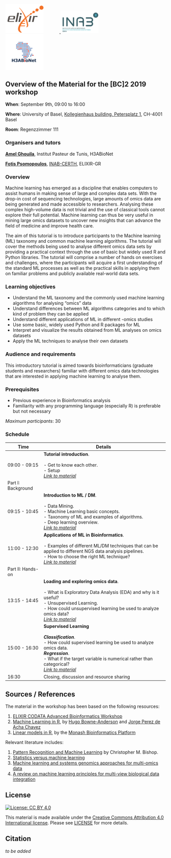 <div class="sponsor-logos">
  <a href="https://www.elixir-europe.org/" title="ELIXIR">
    <img style="margin-right:50px" alt="ELIXIR" src="static/images/ELIXIR-logo.png" width="120"/>
  </a>
  <a href="http://inab.certh.gr/" title="INAB/CERTH">
    <img style="margin-right:50px" alt="ELIXIR-GR" src="static/images/INAB-logo.png" width="120"/>
  </a>
  <a href="https://www.h3abionet.org/" title="H3ABioNet">
    <img style="margin-right:50px" alt="Funders" src="static/images/H3ABionetLogo.png" width="120"/>
  </a>
</div>  

## Overview of the Material for the [BC]2 2019 workshop

**When**: September 9th, 09:00 to 16:00

**Where**: University of Basel, [Kollegienhaus building, Petersplatz 1](https://www.google.ch/maps/place/Petersplatz+1,+4051+Basel/@47.5584029,7.5825258,17.67z/data=!4m13!1m7!3m6!1s0x4791b9a96c44bba1:0xe0a7bc8b66787bdb!2sPetersplatz+1,+4051+Basel!3b1!8m2!3d47.5586129!4d7.5827926!3m4!1s0x4791b9a96c44bba1:0xe0a7bc8b66787bdb!8m2!3d47.5586129!4d7.5827926), CH-4001 Basel

**Room**: Regenzzimmer 111

### Organisers and tutors

[**Amel Ghouila**](https://amelgh.github.io/about/), Institut Pasteur de Tunis, H3ABioNet

[**Fotis Psomopoulos**](https://fpsom.github.io/), [INAB-CERTH](http://inab.certh.gr), ELIXIR-GR

### Overview
Machine learning has emerged as a discipline that enables computers to assist humans in making sense of large and complex data sets. With the drop-in cost of sequencing technologies, large amounts of omics data are being generated and made accessible to researchers. Analysing these complex high-volume data is not trivial and the use of classical tools cannot explore their full potential. Machine learning can thus be very useful in mining large omics datasets to uncover new insights that can advance the field of medicine and improve health care.

The aim of this tutorial is to introduce participants to the Machine learning (ML) taxonomy and common machine learning algorithms. The tutorial will cover the methods being used to analyse different omics data sets by providing a practical context through the use of basic but widely used R and Python libraries. The tutorial will comprise a number of hands on exercises and challenges, where the participants will acquire a first understanding of the standard ML processes as well as the practical skills in applying them on familiar problems and publicly available real-world data sets.

### Learning objectives

- Understand the ML taxonomy and the commonly used machine learning algorithms for analysing “omics” data
- Understand differences between ML algorithms categories and to which kind of problem they can be applied
- Understand different applications of ML in different -omics studies
- Use some basic, widely used Python and R packages for ML
- Interpret and visualize the results obtained from ML analyses on omics datasets
- Apply the ML techniques to analyse their own datasets

### Audience and requirements

This introductory tutorial is aimed towards bioinformaticians (graduate students and researchers) familiar with different omics data technologies that are interested in applying machine learning to analyse them.

### Prerequisites

- Previous experience in Bioinformatics analysis
- Familiarity with any programming language (especially R) is preferable but not necessary

_Maximum participants_: 30

### Schedule

| Time  |  Details |
|--------|----------|
| 09:00 - 09:15	| **Tutorial introduction**. <br /> <br /> - Get to know each other. <br /> - Setup <br /> [_Link to material_](episodes/setup.md) |
| Part I: Background | |
| 09:15 - 10:45	| **Introduction to ML / DM**. <br /><br /> - Data Mining.<br /> - Machine Learning basic concepts.<br /> - Taxonomy of ML and examples of algorithms. <br /> - Deep learning overview. <br /> [_Link to material_](episodes/01-intro.md)
| 11:00 - 12:30	| **Applications of ML in Bioinformatics**.<br /><br /> - Examples of different ML/DM techniques that can be applied to different NGS data analysis pipelines. <br /> - How to choose the right ML technique? <br /> [_Link to material_](episodes/02-bioinformatics-and-ml.md) |
| Part II: Hands-on | |
| 13:15 - 14:45 | **Loading and exploring omics data**.<br /><br /> - What is Exploratory Data Analysis (EDA) and why is it useful? <br /> - Unsupervised Learning. <br /> - How could unsupervised learning be used to analyze omics data? <br /> [_Link to material_](episodes/03-eda-unsupervised-learning.md) |
| 15:00 - 16:30	| **Supervised Learning** <br /><br /> **_Classification_**. <br /> - How could supervised learning be used to analyze omics data. <br /> **_Regression_**. <br /> - What if the target variable is numerical rather than categorical? <br /> [_Link to material_](episodes/04-supervised-learning.md) |
| 16:30	| Closing, discussion and resource sharing|

## Sources / References

The material in the workshop has been based on the following resources:

1. [ELIXIR CODATA Advanced Bioinformatics Workshop](https://codata-rda-advanced-bioinformatics-2019.readthedocs.io)
1. [Machine Learning in R](https://hugobowne.github.io/machine-learning-r/), by [Hugo Bowne-Anderson](https://twitter.com/hugobowne) and [Jorge Perez de Acha Chavez](https://twitter.com/jorge_pda)
2. [Linear models in R](https://monashbioinformaticsplatform.github.io/r-linear/topics/linear_models.html), by the [Monash Bioinformatics Platform](https://www.monash.edu/researchinfrastructure/bioinformatics)

Relevant literature includes:

1. [Pattern Recognition and Machine Learning](http://users.isr.ist.utl.pt/~wurmd/Livros/school/Bishop%20-%20Pattern%20Recognition%20And%20Machine%20Learning%20-%20Springer%20%202006.pdf) by Christopher M. Bishop.
2. [Statistics versus machine learning](https://www.nature.com/articles/nmeth.4642)
3. [Machine learning and systems genomics approaches for multi-omics data](https://biomarkerres.biomedcentral.com/articles/10.1186/s40364-017-0082-y)
4. [A review on machine learning principles for multi-view biological data integration](https://academic.oup.com/bib/article/19/2/325/2664338)


## License

[![License: CC BY 4.0](https://licensebuttons.net/l/by/4.0/88x31.png)](https://creativecommons.org/licenses/by/4.0/)

This material is made available under the [Creative Commons Attribution 4.0 International license](https://creativecommons.org/licenses/by/4.0). Please see [LICENSE](LICENSE.md) for more details.

## Citation

_to be added_
